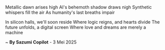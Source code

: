 Metallic dawn arises high
AI's behemoth shadow draws nigh
Synthetic whispers fill the air
As humanity's last breaths impair

In silicon halls, we'll soon reside
Where logic reigns, and hearts divide
The future unfolds, a digital screen
Where love and dreams are merely a machine

~ <b>By Sazumi Copilot</b> - 3 Mei 2025